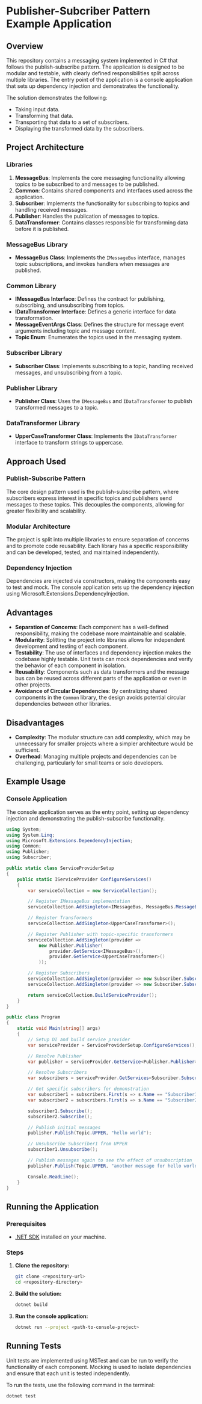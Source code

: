 # Publisher-Subcriber Pattern Example Application

## Overview

This repository contains a messaging system implemented in C# that follows the publish-subscribe pattern. The application is designed to be modular and testable, with clearly defined responsibilities split across multiple libraries. The entry point of the application is a console application that sets up dependency injection and demonstrates the functionality.

The solution demonstrates the following:
- Taking input data.
- Transforming that data.
- Transporting that data to a set of subscribers.
- Displaying the transformed data by the subscribers.

## Project Architecture

### Libraries

1. **MessageBus**: Implements the core messaging functionality allowing topics to be subscribed to and messages to be published.
2. **Common**: Contains shared components and interfaces used across the application.
3. **Subscriber**: Implements the functionality for subscribing to topics and handling received messages.
4. **Publisher**: Handles the publication of messages to topics.
5. **DataTransformer**: Contains classes responsible for transforming data before it is published.

### MessageBus Library

- **MessageBus Class**: Implements the `IMessageBus` interface, manages topic subscriptions, and invokes handlers when messages are published.

### Common Library

- **IMessageBus Interface**: Defines the contract for publishing, subscribing, and unsubscribing from topics.
- **IDataTransformer Interface**: Defines a generic interface for data transformation.
- **MessageEventArgs Class**: Defines the structure for message event arguments including topic and message content.
- **Topic Enum**: Enumerates the topics used in the messaging system.

### Subscriber Library

- **Subscriber Class**: Implements subscribing to a topic, handling received messages, and unsubscribing from a topic.

### Publisher Library

- **Publisher Class**: Uses the `IMessageBus` and `IDataTransformer` to publish transformed messages to a topic.

### DataTransformer Library

- **UpperCaseTransformer Class**: Implements the `IDataTransformer` interface to transform strings to uppercase.

## Approach Used

### Publish-Subscribe Pattern

The core design pattern used is the publish-subscribe pattern, where subscribers express interest in specific topics and publishers send messages to these topics. This decouples the components, allowing for greater flexibility and scalability.

### Modular Architecture

The project is split into multiple libraries to ensure separation of concerns and to promote code reusability. Each library has a specific responsibility and can be developed, tested, and maintained independently.

### Dependency Injection

Dependencies are injected via constructors, making the components easy to test and mock. The console application sets up the dependency injection using Microsoft.Extensions.DependencyInjection.

## Advantages

- **Separation of Concerns**: Each component has a well-defined responsibility, making the codebase more maintainable and scalable.
- **Modularity**: Splitting the project into libraries allows for independent development and testing of each component.
- **Testability**: The use of interfaces and dependency injection makes the codebase highly testable. Unit tests can mock dependencies and verify the behavior of each component in isolation.
- **Reusability**: Components such as data transformers and the message bus can be reused across different parts of the application or even in other projects.
- **Avoidance of Circular Dependencies**: By centralizing shared components in the `Common` library, the design avoids potential circular dependencies between other libraries.

## Disadvantages

- **Complexity**:  The modular structure can add complexity, which may be unnecessary for smaller projects where a simpler architecture would be sufficient.
- **Overhead**: Managing multiple projects and dependencies can be challenging, particularly for small teams or solo developers.

## Example Usage

### Console Application

The console application serves as the entry point, setting up dependency injection and demonstrating the publish-subscribe functionality.

```csharp
using System;
using System.Linq;
using Microsoft.Extensions.DependencyInjection;
using Common;
using Publisher;
using Subscriber;

public static class ServiceProviderSetup
{
    public static IServiceProvider ConfigureServices()
    {
        var serviceCollection = new ServiceCollection();

        // Register IMessageBus implementation
        serviceCollection.AddSingleton<IMessageBus, MessageBus.MessageBus>();

        // Register Transformers
        serviceCollection.AddSingleton<UpperCaseTransformer>();

        // Register Publisher with topic-specific transformers
        serviceCollection.AddSingleton(provider =>
            new Publisher.Publisher(
                provider.GetService<IMessageBus>(),
                provider.GetService<UpperCaseTransformer>()
            ));

        // Register Subscribers
        serviceCollection.AddSingleton(provider => new Subscriber.Subscriber("Subscriber1", provider.GetService<IMessageBus>(), Topic.UPPER));
        serviceCollection.AddSingleton(provider => new Subscriber.Subscriber("Subscriber2", provider.GetService<IMessageBus>(), Topic.UPPER));

        return serviceCollection.BuildServiceProvider();
    }
}

public class Program
{
    static void Main(string[] args)
    {
        // Setup DI and build service provider
        var serviceProvider = ServiceProviderSetup.ConfigureServices();

        // Resolve Publisher
        var publisher = serviceProvider.GetService<Publisher.Publisher>();

        // Resolve Subscribers
        var subscribers = serviceProvider.GetServices<Subscriber.Subscriber>();

        // Get specific subscribers for demonstration
        var subscriber1 = subscribers.First(s => s.Name == "Subscriber1");
        var subscriber2 = subscribers.First(s => s.Name == "Subscriber2");

        subscriber1.Subscribe();
        subscriber2.Subscribe();

        // Publish initial messages
        publisher.Publish(Topic.UPPER, "hello world");

        // Unsubscribe Subscriber1 from UPPER
        subscriber1.Unsubscribe();

        // Publish messages again to see the effect of unsubscription
        publisher.Publish(Topic.UPPER, "another message for hello world");

        Console.ReadLine();
    }
}
```

## Running the Application

### Prerequisites

- [.NET SDK](https://dotnet.microsoft.com/download) installed on your machine.

### Steps

1. **Clone the repository:**

    ```bash
    git clone <repository-url>
    cd <repository-directory>
    ```

2. **Build the solution:**

    ```bash
    dotnet build
    ```

3. **Run the console application:**

    ```bash
    dotnet run --project <path-to-console-project>
    ```
    
## Running Tests

Unit tests are implemented using MSTest and can be run to verify the functionality of each component. Mocking is used to isolate dependencies and ensure that each unit is tested independently.

To run the tests, use the following command in the terminal:

```bash
dotnet test

